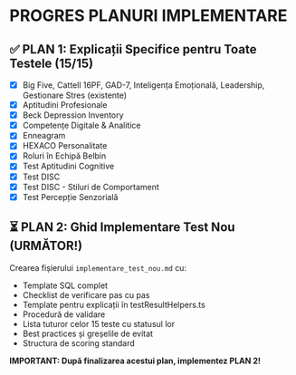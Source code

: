 
# PROGRES PLANURI IMPLEMENTARE

## ✅ PLAN 1: Explicații Specifice pentru Toate Testele (15/15)
- [x] Big Five, Cattell 16PF, GAD-7, Inteligența Emoțională, Leadership, Gestionare Stres (existente)
- [x] Aptitudini Profesionale
- [x] Beck Depression Inventory  
- [x] Competențe Digitale & Analitice
- [x] Enneagram
- [x] HEXACO Personalitate
- [x] Roluri în Echipă Belbin
- [x] Test Aptitudini Cognitive
- [x] Test DISC
- [x] Test DISC - Stiluri de Comportament
- [x] Test Percepție Senzorială

## ⏳ PLAN 2: Ghid Implementare Test Nou (URMĂTOR!)
Crearea fișierului `implementare_test_nou.md` cu:
- Template SQL complet
- Checklist de verificare pas cu pas
- Template pentru explicații în testResultHelpers.ts
- Procedură de validare
- Lista tuturor celor 15 teste cu statusul lor
- Best practices și greșelile de evitat
- Structura de scoring standard

**IMPORTANT: După finalizarea acestui plan, implementez PLAN 2!**
